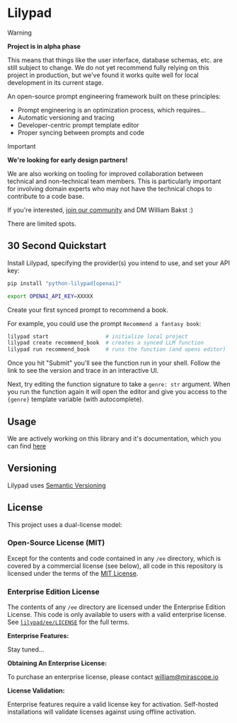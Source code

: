 # Lilypad

> [!WARNING]
> __Project is in alpha phase__
> 
> This means that things like the user interface, database schemas, etc. are still subject to change. We do not yet recommend fully relying on this project in production, but we've found it works quite well for local development in its current stage.

An open-source prompt engineering framework built on these principles:

- Prompt engineering is an optimization process, which requires...
- Automatic versioning and tracing
- Developer-centric prompt template editor
- Proper syncing between prompts and code

> [!IMPORTANT]
> __We're looking for early design partners!__
> 
> We are also working on tooling for improved collaboration between technical and non-technical team members. This is particularly important for involving domain experts who may not have the technical chops to contribute to a code base.
>
> If you're interested, [join our community](https://join.slack.com/t/mirascope-community/shared_invite/zt-2ilqhvmki-FB6LWluInUCkkjYD3oSjNA) and DM William Bakst :)
>
> There are limited spots.

## 30 Second Quickstart

Install Lilypad, specifying the provider(s) you intend to use, and set your API key:

```bash
pip install "python-lilypad[openai]"

export OPENAI_API_KEY=XXXXX
```

Create your first synced prompt to recommend a book.

For example, you could use the prompt `Recommend a fantasy book`:

```bash
lilypad start                  # initialize local project
lilypad create recommend_book  # creates a synced LLM function
lilypad run recommend_book     # runs the function (and opens editor)
```

Once you hit "Submit" you'll see the function run in your shell. Follow the link to see the version and trace in an interactive UI.

Next, try editing the function signature to take a `genre: str` argument. When you run the function again it will open the editor and give you access to the `{genre}` template variable (with autocomplete).

## Usage

We are actively working on this library and it's documentation, which you can find [here](https://lilypad.mirascope.com/docs)

## Versioning

Lilypad uses [Semantic Versioning](https://semver.org/)

## License

This project uses a dual-license model:

### Open-Source License (MIT)

Except for the contents and code contained in any `/ee` directory, which is covered by a commercial license (see below), all code in this repository is licensed under the terms of the [MIT License](https://github.com/Mirascope/lilypad/blob/main/LICENSE).

### Enterprise Edition License

The contents of any `/ee` directory are licensed under the Enterprise Edition License. This code is only available to users with a valid enterprise license. See [`lilypad/ee/LICENSE`](https://github.com/Mirascope/lilypad/blob/main/ee/LICENSE) for the full terms.

__Enterprise Features:__

Stay tuned...

__Obtaining An Enterprise License:__

To purchase an enterprise license, please contact william@mirascope.io

__License Validation:__

Enterprise features require a valid license key for activation. Self-hosted installations will validate licenses against using offline activation.
